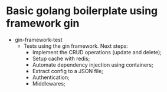 # Basic golang boilerplate using framework gin

- gin-framework-test
    - Tests using the gin framework. Next steps:
        - Implement the CRUD operations (update and delete);
        - Setup cache with redis;
        - Automate dependency injection using containers;
        - Extract config to a JSON file;
        - Authentication;
        - Middlewares;